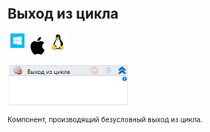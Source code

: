 # Выход из цикла

![](<../../../.gitbook/assets/image (100) (1) (1) (1) (1) (1) (289).png>)

![](<../../../.gitbook/assets/image (24).png>)

Компонент, производящий безусловный выход из цикла.
